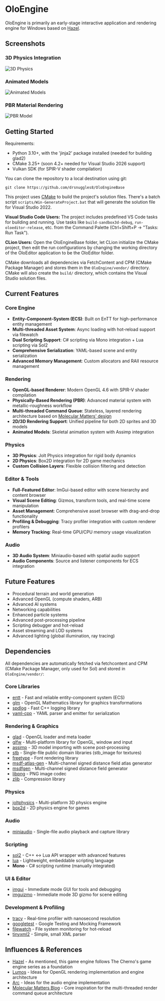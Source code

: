 # OloEngine
OloEngine is primarily an early-stage interactive application and rendering engine for Windows based on [Hazel](https://github.com/TheCherno/Hazel/).

## Screenshots

### 3D Physics Integration
![3D Physics](assets/3d_physics.png)

### Animated Models
![Animated Models](assets/animated_models.png)

### PBR Material Rendering
![PBR Model](assets/pbr_model.png)

## Getting Started
Requirements:
- Python 3.10+, with the 'jinja2' package installed (needed for building glad2)
- CMake 3.25+ (soon 4.2+ needed for Visual Studio 2026 support)
- Vulkan SDK (for SPIR-V shader compilation)

You can clone the repository to a local destination using git:

`git clone https://github.com/drsnuggles8/OloEngineBase`

This project uses [CMake](https://cmake.org/download/) to build the project's solution files. There's a batch script `scripts/Win-GenerateProject.bat` that will generate the solution file for Visual Studio 2022.

**Visual Studio Code Users:** The project includes predefined VS Code tasks for building and running. Use tasks like `build-sandbox3d-debug`, `run-oloeditor-release`, etc. from the Command Palette (Ctrl+Shift+P → "Tasks: Run Task").

**CLion Users:** Open the OloEngineBase folder, let CLion initialize the CMake project, then edit the run configurations by changing the working directory of the OloEditor application to be the OloEditor folder.

CMake downloads all dependencies via FetchContent and CPM (CMake Package Manager) and stores them in the `OloEngine/vendor/` directory.
CMake will also create the `build/` directory, which contains the Visual Studio solution files.

## Current Features

### Core Engine
- **Entity-Component-System (ECS)**: Built on EnTT for high-performance entity management
- **Multi-threaded Asset System**: Async loading with hot-reload support via filewatch
- **Dual Scripting Support**: C# scripting via Mono integration + Lua scripting via Sol2
- **Comprehensive Serialization**: YAML-based scene and entity serialization
- **Advanced Memory Management**: Custom allocators and RAII resource management

### Rendering
- **OpenGL-based Renderer**: Modern OpenGL 4.6 with SPIR-V shader compilation
- **Physically-Based Rendering (PBR)**: Advanced material system with metallic-roughness workflow
- **Multi-threaded Command Queue**: Stateless, layered rendering architecture based on [Molecular Matters' design](https://blog.molecular-matters.com/2014/11/06/stateless-layered-multi-threaded-rendering-part-1/)
- **2D/3D Rendering Support**: Unified pipeline for both 2D sprites and 3D models
- **Animated Models**: Skeletal animation system with Assimp integration

### Physics
- **3D Physics**: Jolt Physics integration for rigid body dynamics
- **2D Physics**: Box2D integration for 2D game mechanics
- **Custom Collision Layers**: Flexible collision filtering and detection

### Editor & Tools
- **Full-Featured Editor**: ImGui-based editor with scene hierarchy and content browser
- **Visual Scene Editing**: Gizmos, transform tools, and real-time scene manipulation
- **Asset Management**: Comprehensive asset browser with drag-and-drop functionality
- **Profiling & Debugging**: Tracy profiler integration with custom renderer profilers
- **Memory Tracking**: Real-time GPU/CPU memory usage visualization

### Audio
- **3D Audio System**: Miniaudio-based with spatial audio support
- **Audio Components**: Source and listener components for ECS integration

## Future Features
- Procedural terrain and world generation
- Advanced OpenGL (compute shaders, ARB)
- Advanced AI systems
- Networking capabilities
- Enhanced particle systems
- Advanced post-processing pipeline
- Scripting debugger and hot-reload
- Asset streaming and LOD systems
- Advanced lighting (global illumination, ray tracing)

## Dependencies

All dependencies are automatically fetched via fetchcontent and CPM (CMake Package Manager, only used for Sol) and stored in `OloEngine/vendor/`:

### Core Libraries
* [entt](https://github.com/skypjack/entt) - Fast and reliable entity-component system (ECS)
* [glm](https://github.com/g-truc/glm) - OpenGL Mathematics library for graphics transformations
* [spdlog](https://github.com/gabime/spdlog) - Fast C++ logging library
* [yaml-cpp](https://github.com/jbeder/yaml-cpp) - YAML parser and emitter for serialization

### Rendering & Graphics
* [glad](https://github.com/Dav1dde/glad) - OpenGL loader and meta loader
* [glfw](https://github.com/glfw/glfw) - Multi-platform library for OpenGL, window and input
* [assimp](https://github.com/assimp/assimp) - 3D model importing with scene post-processing
* [stb](https://github.com/nothings/stb) - Single-file public domain libraries (stb_image for textures)
* [freetype](https://gitlab.freedesktop.org/freetype/freetype) - Font rendering library
* [msdf-atlas-gen](https://github.com/Chlumsky/msdf-atlas-gen) - Multi-channel signed distance field atlas generator
* [msdfgen](https://github.com/Chlumsky/msdfgen) - Multi-channel signed distance field generator
* [libpng](http://www.libpng.org/pub/png/libpng.html) - PNG image codec
* [zlib](https://www.zlib.net/) - Compression library

### Physics
* [joltphysics](https://github.com/jrouwe/JoltPhysics) - Multi-platform 3D physics engine
* [box2d](https://github.com/erincatto/Box2D) - 2D physics engine for games

### Audio
* [miniaudio](https://github.com/mackron/miniaudio) - Single-file audio playback and capture library

### Scripting
* [sol2](https://github.com/ThePhD/sol2) - C++ ↔ Lua API wrapper with advanced features
* [lua](https://www.lua.org/) - Lightweight, embeddable scripting language
* **Mono** - C# scripting runtime (manually integrated)

### UI & Editor
* [imgui](https://github.com/ocornut/imgui) - Immediate mode GUI for tools and debugging
* [imguizmo](https://github.com/CedricGuillemet/ImGuizmo) - Immediate mode 3D gizmo for scene editing

### Development & Profiling
* [tracy](https://github.com/wolfpld/tracy) - Real-time profiler with nanosecond resolution
* [googletest](https://github.com/google/googletest) - Google Testing and Mocking Framework
* [filewatch](https://github.com/ThomasMonkman/filewatch) - File system monitoring for hot-reload
* [tinyxml2](https://github.com/leethomason/tinyxml2) - Simple, small XML parser

 ## Influences & References
  * [Hazel](https://github.com/TheCherno/Hazel) - As mentioned, this game engine follows The Cherno's game engine series as a foundation
  * [Lumos](https://github.com/jmorton06/Lumos) - Ideas for OpenGL rendering implementation and engine architecture
  * [Arc](https://github.com/MohitSethi99/ArcGameEngine) - Ideas for the audio engine implementation
  * [Molecular Matters Blog](https://blog.molecular-matters.com/2014/11/06/stateless-layered-multi-threaded-rendering-part-1/) - Core inspiration for the multi-threaded render command queue architecture
